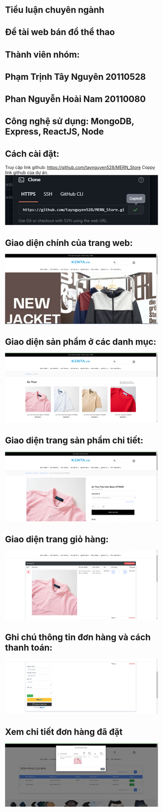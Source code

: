 # Tiểu luận chuyên ngành

# Đề tài web bán đồ thể thao

# Thành viên nhóm:

# Phạm Trịnh Tây Nguyên 20110528

# Phan Nguyễn Hoài Nam 20110080

# Công nghệ sử dụng: MongoDB, Express, ReactJS, Node

# Cách cài đặt:

Truy cập link github:
https://github.com/taynguyen528/MERN_Store
Coppy link github của dự án.
![Alt text](image-6.png)

# Giao diện chính của trang web:

![Alt text](image.png)

# Giao diện sản phẩm ở các danh mục:

![Alt text](image-1.png)

# Giao diện trang sản phẩm chi tiết:

![Alt text](image-2.png)

# Giao diện trang giỏ hàng:

![Alt text](image-3.png)

# Ghi chú thông tin đơn hàng và cách thanh toán:

![Alt text](image-4.png)

# Xem chi tiết đơn hàng đã đặt

![Alt text](image-5.png)
